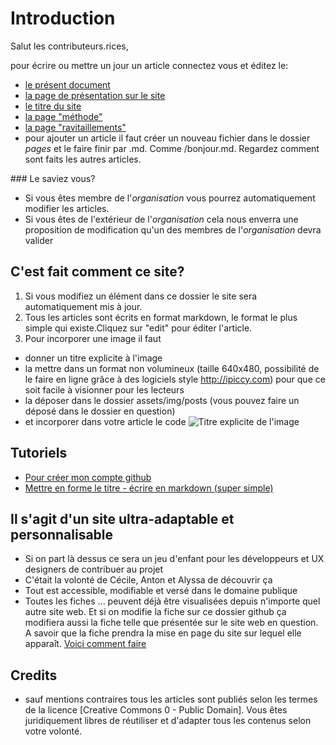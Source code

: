 # Introduction

Salut les contributeurs.rices,

pour écrire ou mettre un jour un article connectez vous et éditez le: 
* [le présent document](..README.md)
* [la page de présentation sur le site](..index.md)
* [le titre du site](.._config.yml)
* [la page "méthode"](../pages/methode.md)
* [la page "ravitaillements"](../pages/ravitaillements.md)
* pour ajouter un article il faut créer un nouveau fichier dans le dossier *pages* et le faire finir par .md. Comme /bonjour.md. Regardez comment sont faits les autres articles.

### Le saviez vous? 

* Si vous êtes membre de l'*organisation* vous pourrez automatiquement modifier les articles. 
* Si vous êtes de l'extérieur de l'*organisation* cela nous enverra une proposition de modification qu'un des membres de l'*organisation* devra valider

## C'est fait comment ce site? 

1. Si vous modifiez un élément dans ce dossier le site sera automatiquement mis à jour.
2. Tous les articles sont écrits en format markdown, le format le plus simple qui existe.Cliquez sur "edit" pour éditer l'article.
3. Pour incorporer une image il faut 
 * donner un titre explicite à l'image
 * la mettre dans un format non volumineux (taille 640x480, possibilité de le faire en ligne grâce à des logiciels style http://ipiccy.com) pour que ce soit facile à visionner pour les lecteurs
 * la déposer dans le dossier assets/img/posts (vous pouvez faire un déposé dans le dossier en question)
 * et incorporer dans votre article le code ![Titre explicite de l'image](../assets/img/posts/nomdufichier.jpg)
 
## Tutoriels

* [Pour créer mon compte github](http://www.multibao.org/#multibao/documentation/blob/master/fiches/creer_compte.md)
* [Mettre en forme le titre - écrire en markdown (super simple)](http://www.multibao.org/#multibao/documentation/blob/master/fiches/mise_forme_texte.md)

## Il s'agit d'un site ultra-adaptable et personnalisable

* Si on part là dessus ce sera un jeu d'enfant pour les développeurs et UX designers de contribuer au projet
* C'était la volonté de Cécile, Anton et Alyssa de découvrir ça
* Tout est accessible, modifiable et versé dans le domaine publique
* Toutes les fiches ... peuvent déjà être visualisées depuis n'importe quel autre site web. Et si on modifie la fiche sur ce dossier github ça modifiera aussi la fiche telle que présentée sur le site web en question. A savoir que la fiche prendra la mise en page du site sur lequel elle apparaît. [Voici comment faire](http://www.multibao.org/#multibao/documentation/blob/master/fiches/integrer_fiche_site.md)

## Credits

* sauf mentions contraires tous les articles sont publiés selon les termes de la licence [Creative Commons 0 - Public Domain]. Vous êtes juridiquement libres de réutiliser et d'adapter tous les contenus selon votre volonté.



